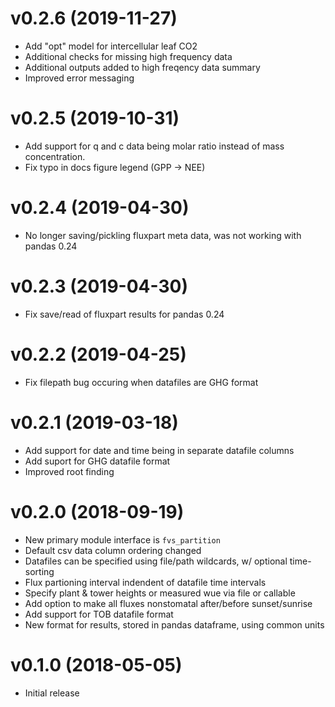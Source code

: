 # v0.2.6 (2019-11-27)
- Add "opt" model for intercellular leaf CO2
- Additional checks for missing high frequency data
- Additional outputs added to high freqency data summary
- Improved error messaging

# v0.2.5 (2019-10-31)
- Add support for q and c data being molar ratio instead of mass concentration.
- Fix typo in docs figure legend (GPP -> NEE)

# v0.2.4 (2019-04-30)
- No longer saving/pickling fluxpart meta data, was not working with pandas 0.24  

# v0.2.3 (2019-04-30)
- Fix save/read of fluxpart results for pandas 0.24  

# v0.2.2 (2019-04-25)
- Fix filepath bug occuring when datafiles are GHG format

# v0.2.1 (2019-03-18)
- Add support for date and time being in separate datafile columns
- Add suport for GHG datafile format
- Improved root finding 

# v0.2.0 (2018-09-19)
- New primary module interface is ``fvs_partition``
- Default csv data column ordering changed
- Datafiles can be specified using file/path wildcards, w/ optional time-sorting
- Flux partioning interval indendent of datafile time intervals 
- Specify plant & tower heights or measured wue via file or callable
- Add option to make all fluxes nonstomatal after/before sunset/sunrise
- Add support for TOB datafile format
- New format for results, stored in pandas dataframe, using common units

# v0.1.0 (2018-05-05)
- Initial release
